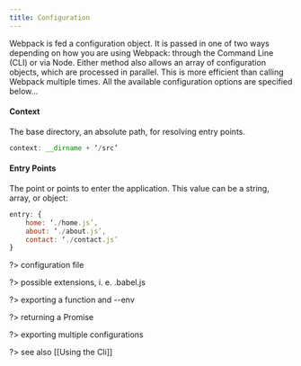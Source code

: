 ```yaml
---
title: Configuration
---
```


Webpack is fed a configuration object. It is passed in one of two ways depending on how you are using Webpack: through the Command Line (CLI) or via Node. Either method also allows an array of configuration objects, which are processed in parallel. This is more efficient than calling Webpack multiple times. All the available configuration options are specified below...

#### Context

The base directory, an absolute path, for resolving entry points.

```javascript
context: __dirname + ‘/src’
```

#### Entry Points

The point or points to enter the application. This value can be a string, array, or object:

```javascript
entry: {
    home: ‘./home.js’,
    about: ‘./about.js’,
    contact: ‘./contact.js’
}
```

?> configuration file

?> possible extensions, i. e. .babel.js

?> exporting a function and --env

?> returning a Promise

?> exporting multiple configurations

?> see also [[Using the Cli]]
